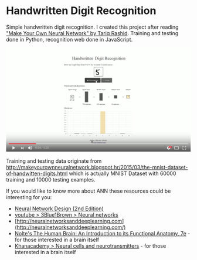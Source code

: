 # Handwritten Digit Recognition
Simple handwritten digit recognition. I created this project after reading ["Make Your Own Neural Network" by Tariq Rashid](https://www.amazon.com/Make-Your-Own-Neural-Network/dp/1530826608). Training and testing done in Python, recognition web done in JavaScript.

[![Simple handwritten digit recognition using Artificial Neural Networks](readme-resources/youtube-screenshot.png)](https://youtu.be/Lm2lF6YChzs "Simple handwritten digit recognition using Artificial Neural Networks")

Training and testing data originate from http://makeyourownneuralnetwork.blogspot.hr/2015/03/the-mnist-dataset-of-handwitten-digits.html which is actually MNIST Dataset with 60000 training and 10000 testing examples.

If you would like to know more about ANN these resources could be interesting for you:
* [Neural Network Design (2nd Edition)](https://www.amazon.com/Neural-Network-Design-Martin-Hagan/dp/0971732116)
* [youtube > 3Blue1Brown > Neural networks](https://www.youtube.com/playlist?list=PLZHQObOWTQDNU6R1_67000Dx_ZCJB-3pi)
* [http://neuralnetworksanddeeplearning.com](http://neuralnetworksanddeeplearning.com/)
* [Nolte's The Human Brain: An Introduction to its Functional Anatomy, 7e](https://www.amazon.com/Noltes-Human-Brain-Introduction-Functional/dp/1455728594) - for those interested in a brain itself
* [Khanacademy > Neural cells and neurotransmitters](https://www.khanacademy.org/science/health-and-medicine/nervous-system-and-sensory-infor/neural-cells-and-neurotransmitters/v/neurotransmitter-release) - for those interested in a brain itself
